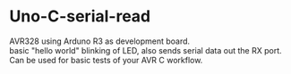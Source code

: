 # Uno-C-serial-read

AVR328 using Arduno R3 as development board.  
basic "hello world" blinking of LED, also sends serial data out the RX port.  
Can be used for basic tests of your AVR C workflow. 
